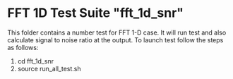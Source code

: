 # FFT 1D Test Suite "fft_1d_snr"
This folder contains a number test for FFT 1-D case. It will run test and also calculate signal to noise ratio at the output. To launch test follow the steps as follows:

1. cd fft_1d_snr
2. source run_all_test.sh
